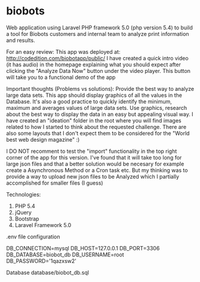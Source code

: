 # biobots
Web application using Laravel PHP framework 5.0 (php version 5.4) to build a tool for Biobots customers and internal team to analyze print information and results.

For an easy review: 
This app was deployed at: http://codedition.com/biobotapp/public/ 
I have created a quick intro video (it has audio) in the homepage explaining what you should expect after clicking the "Analyze Data Now" button under the video player. This button will take you to a functional demo of the app

Important thoughts (Problems vs solutions): 
Provide the best way to analyze large data sets. This app should display graphics of all the values in the Database. It's also a good practice to quickly identify the minimum, maximum and averages values of large data sets. Use graphics, research about the best way to display the data in an easy but appealing visual way. I have created an "ideation" folder in the root where you will find images related to how I started to think about the requested challenge. There are also some layouts that I don't expect them to be considered for the "World best web design magazine" :)

I DO NOT recomment to test the "import" functionality in the top right corner of the app for this version. I've found that it will take too long for large json files and that a better solution would be necesary for example create a Asynchronous Method or a Cron task etc. But my thinking was to provide a way to upload new json files to be Analyzed which I partially accomplished for smaller files (I guess)

Technologies: 
1. PHP 5.4 
2. jQuery 
3. Bootstrap 
4. Laravel Framework 5.0

.env file configuration

DB_CONNECTION=mysql 
DB_HOST=127.0.0.1 
DB_PORT=3306 
DB_DATABASE=biobot_db 
DB_USERNAME=root 
DB_PASSWORD='1qazxsw2'

Database database/biobot_db.sql

